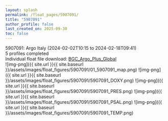 ```yaml
---
layout: splash
permalink: /float_pages/5907091/
title: "5907091"
author_profile: false
last_created_on: 2025-09-30
toc: false
---
```

 
5907091: Argo Italy (2024-02-02T10:15 to 2024-02-18T09:41)\
5 profiles completed\
Individual float file download: [BGC_Argo_Plus_Global](https://ftp.soest.hawaii.edu/bgc_argo_plus/Individual_Floats/outliers_removed/5907091_Sprof_processed.nc)\
![img-png]({{ site.url }}{{ site.baseurl }}/assets/images/float_figures/5907091/01_5907091_map.png)
![img-png]({{ site.url }}{{ site.baseurl }}/assets/images/float_figures/5907091/5907091_DOXY.png)
![img-png]({{ site.url }}{{ site.baseurl }}/assets/images/float_figures/5907091/5907091_PRES.png)
![img-png]({{ site.url }}{{ site.baseurl }}/assets/images/float_figures/5907091/5907091_PSAL.png)
![img-png]({{ site.url }}{{ site.baseurl }}/assets/images/float_figures/5907091/5907091_TEMP.png)
